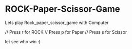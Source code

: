 # ROCK-Paper-Scissor-Game
Lets  play Rock_paper_scissor_game with Computer 

// Press r for ROCK
// Press p for Paper
// Press s for Scissor

let see who win :)
